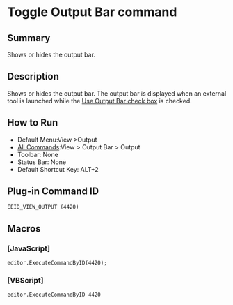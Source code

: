 # Toggle Output Bar command

## Summary

Shows or hides the output bar.

## Description

Shows or hides the output bar. The output bar is displayed when an external tool is launched while the
[Use Output Bar check box](../../dlg/tools/properties/index) is checked.

## How to Run

- Default Menu:View \>Output
- [All Commands](../tools/all_commands):View >
Output Bar >
Output
- Toolbar: None
- Status Bar: None
- Default Shortcut Key: ALT+2

## Plug-in Command ID

```
EEID_VIEW_OUTPUT (4420)```

## Macros

### \[JavaScript\]

```
editor.ExecuteCommandByID(4420);
```

### \[VBScript\]

```
editor.ExecuteCommandByID 4420
```
